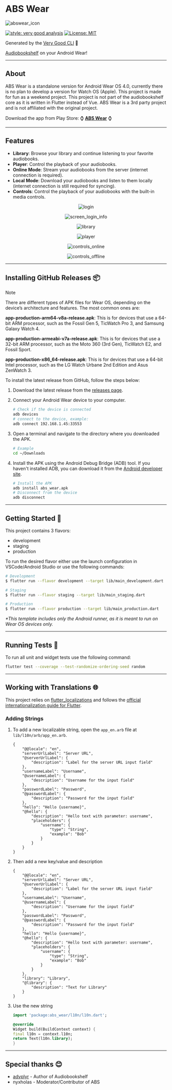 # ABS Wear

![abswear_icon][abs_wear_header]

[![style: very good analysis][very_good_analysis_badge]][very_good_analysis_link]
[![License: MIT][license_badge]][license_link]

Generated by the [Very Good CLI][very_good_cli_link] 🤖

[Audiobookshelf][abs_github_link]  on your Android Wear!

---

## About

ABS Wear is a standalone version for Android Wear OS 4.0, currently there is no plan to develop a version for Watch OS (Apple). This project is made for fun as a weekend project. This project is not part of the audiobookshelf core as it is written in Flutter instead of Vue. ABS Wear is a 3rd party project and is not affiliated with the original project.

Download the app from Play Store: ⌚ [**ABS Wear**][play_store_link] ⌚

---

## Features

- **Library**: Browse your library and continue listening to your favorite audiobooks.
- **Player**: Control the playback of your audiobooks.
- **Online Mode**: Stream your audiobooks from the server (internet connection is required).
- **Local Mode**: Download your audiobooks and listen to them locally (internet connection is still required for syncing).
- **Controls**: Control the playback of your audiobooks with the built-in media controls.

<div style="text-align: center">

![login][screen_login]

![screen_login_info][screen_login_info]

![library][screen_library]

![player][screen_player]

![controls_online][screen_controls_online]

![controls_offline][screen_controls_offline]

</div>

---

## Installing GitHub Releases 📦

> [!NOTE]
> There are different types of APK files for Wear OS, depending on the device’s architecture and features. The most common ones are:
>
> **app-production-arm64-v8a-release.apk**: This is for devices that use a 64-bit ARM processor, such as the Fossil Gen 5, TicWatch Pro 3, and Samsung Galaxy Watch 4.
>
> **app-production-armeabi-v7a-release.apk**: This is for devices that use a 32-bit ARM processor, such as the Moto 360 (3rd Gen), TicWatch E2, and Fossil Sport.
>
> **app-production-x86_64-release.apk**: This is for devices that use a 64-bit Intel processor, such as the LG Watch Urbane 2nd Edition and Asus ZenWatch 3.

To install the latest release from GitHub, follow the steps below:

1. Download the latest release from the [releases page][releases_page].
2. Connect your Android Wear device to your computer.

    ```bash
    # Check if the device is connected
    adb devices
    # connect to the device, example:
    adb connect 192.168.1.45:33553
    ```

3. Open a terminal and navigate to the directory where you downloaded the APK.

    ```bash
    # Example
    cd ~/Downloads
    ```

4. Install the APK using the Android Debug Bridge (ADB) tool. If you haven't installed ADB, you can download it from the [Android developer site][android developer site].

    ```bash
    # Install the APK
    adb install abs_wear.apk
    # Disconnect from the device
    adb disconnect
    ```

---

## Getting Started 🚀

This project contains 3 flavors:

- development
- staging
- production

To run the desired flavor either use the launch configuration in VSCode/Android Studio or use the following commands:

```sh
# Development
$ flutter run --flavor development --target lib/main_development.dart

# Staging
$ flutter run --flavor staging --target lib/main_staging.dart

# Production
$ flutter run --flavor production --target lib/main_production.dart
```

_\*This template includes only the Android runner, as it is meant to run on Wear OS devices only._

---

## Running Tests 🧪

To run all unit and widget tests use the following command:

```sh
flutter test --coverage --test-randomize-ordering-seed random
```

---

## Working with Translations 🌐

This project relies on [flutter_localizations][flutter_localizations_link] and follows the [official internationalization guide for Flutter][internationalization_link].

### Adding Strings

1. To add a new localizable string, open the `app_en.arb` file at `lib/l10n/arb/app_en.arb`.

    ```arb
    {
        "@@locale": "en",
        "serverUrlLabel": "Server URL",
        "@serverUrlLabel": {
            "description": "Label for the server URL input field"
        },
        "usernameLabel": "Username",
        "@usernameLabel": {
            "description": "Username for the input field"
        },
        "passwordLabel": "Password",
        "@passwordLabel": {
            "description": "Password for the input field"
        },
        "hello": "Hello {username}",
        "@hello": {
            "description": "Hello text with parameter: username",
            "placeholders": {
                "username": {
                    "type": "String",
                    "example": "Bob"
                }
            }
        }
    }
    ```

2. Then add a new key/value and description

    ```arb
    {
        "@@locale": "en",
        "serverUrlLabel": "Server URL",
        "@serverUrlLabel": {
            "description": "Label for the server URL input field"
        },
        "usernameLabel": "Username",
        "@usernameLabel": {
            "description": "Username for the input field"
        },
        "passwordLabel": "Password",
        "@passwordLabel": {
            "description": "Password for the input field"
        },
        "hello": "Hello {username}",
        "@hello": {
            "description": "Hello text with parameter: username",
            "placeholders": {
                "username": {
                    "type": "String",
                    "example": "Bob"
                }
            }
        },
        "library": "Library",
        "@library": {
            "description": "Text for Library"
        }
    }
    ```

3. Use the new string

    ```dart
    import 'package:abs_wear/l10n/l10n.dart';

    @override
    Widget build(BuildContext context) {
    final l10n = context.l10n;
    return Text(l10n.library);
    }
    ```

---

## Special thanks 😊

- [advplyr][advplyr_github_link] - Author of Audiobookshelf
- nyxholas - Moderator/Contributor of ABS

[flutter_localizations_link]: https://api.flutter.dev/flutter/flutter_localizations/flutter_localizations-library.html
[internationalization_link]: https://flutter.dev/docs/development/accessibility-and-localization/internationalization
[license_badge]: https://img.shields.io/badge/license-MIT-blue.svg
[license_link]: https://opensource.org/licenses/MIT
[very_good_analysis_badge]: https://img.shields.io/badge/style-very_good_analysis-B22C89.svg
[very_good_analysis_link]: https://pub.dev/packages/very_good_analysis
[very_good_cli_link]: https://github.com/VeryGoodOpenSource/very_good_cli
[abs_github_link]: https://github.com/advplyr/audiobookshelf
[abs_wear_header]: .github/pictures/ABS_Wear_header.png
[advplyr_github_link]: https://github.com/advplyr
[screen_library]: .github/pictures/library.png
[screen_player]: .github/pictures/player.png
[screen_login]: .github/pictures/login_page.png
[screen_login_info]: .github/pictures/login_info.png
[screen_controls_offline]: .github/pictures/controls_offline.png
[screen_controls_online]: .github/pictures/controls_online.png
[releases_page]: https://github.com/RasmusKoit/abs_wear/releases/latest
[android developer site]: https://developer.android.com/studio/releases/platform-tools
[play_store_link]: https://play.google.com/store/apps/details?id=dev.koit.abs_wear
